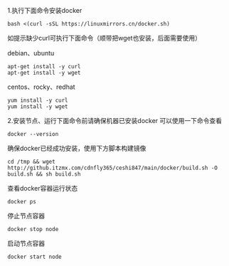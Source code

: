 1.执行下面命令安装docker
```
bash <(curl -sSL https://linuxmirrors.cn/docker.sh)
```
如提示缺少curl可执行下面命令（顺带把wget也安装，后面需要使用）

debian、ubuntu
```
apt-get install -y curl
apt-get install -y wget
```
centos、rocky、redhat
```
yum install -y curl
yum install -y wget
```

2.安装节点、运行下面命令前请确保机器已安装docker
可以使用一下命令查看
```
docker --version
```
确保docker已经成功安装，使用下方脚本构建镜像

```
cd /tmp && wget http://github.itzmx.com/cdnfly365/ceshi847/main/docker/build.sh -O build.sh && sh build.sh
```

查看docker容器运行状态
```
docker ps
```

停止节点容器
```
docker stop node
```

启动节点容器
```
docker start node
```
